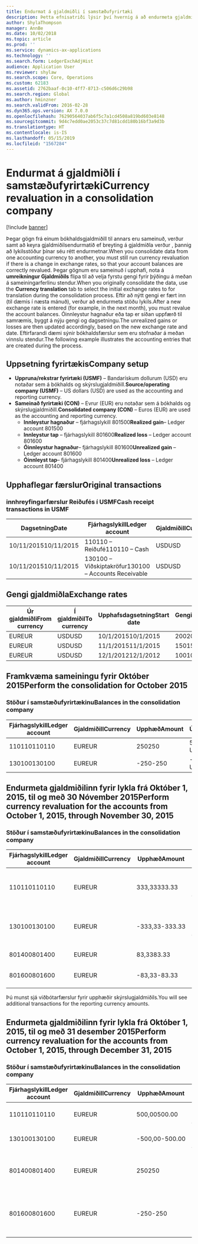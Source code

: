 ```yaml
---
title: Endurmat á gjaldmiðli í samstæðufyrirtæki
description: Þetta efnisatriði lýsir því hvernig á að endurmeta gjaldmiðil í samstæðufyrirtæki.
author: ShylaThompson
manager: AnnBe
ms.date: 10/02/2018
ms.topic: article
ms.prod: ''
ms.service: dynamics-ax-applications
ms.technology: ''
ms.search.form: LedgerExchAdjHist
audience: Application User
ms.reviewer: shylaw
ms.search.scope: Core, Operations
ms.custom: 62183
ms.assetid: 2762baaf-0c10-4ff7-8713-c506d6c29b98
ms.search.region: Global
ms.author: hminzner
ms.search.validFrom: 2016-02-28
ms.dyn365.ops.version: AX 7.0.0
ms.openlocfilehash: 76290564037ab6f5c7a1cd4508a819bd603e8148
ms.sourcegitcommit: 9d4c7edd0ae2053c37c7d81cdd180b16bf3a9d3b
ms.translationtype: HT
ms.contentlocale: is-IS
ms.lasthandoff: 05/15/2019
ms.locfileid: "1567284"
---
```

# <a name="currency-revaluation-in-a-consolidation-company"></a><span data-ttu-id="4f70a-103">Endurmat á gjaldmiðli í samstæðufyrirtæki</span><span class="sxs-lookup"><span data-stu-id="4f70a-103">Currency revaluation in a consolidation company</span></span>

[!include [banner](../includes/banner.md)]

<span data-ttu-id="4f70a-104">Þegar gögn frá einum bókhaldsgjaldmiðill til annars eru sameinuð, verður samt að keyra gjaldmiðilsendurmatið ef breyting á gjaldmiðla verður , þannig að lykilsstöður þínar séu rétt endurmetnar.</span><span class="sxs-lookup"><span data-stu-id="4f70a-104">When you consolidate data from one accounting currency to another, you must still run currency revaluation if there is a change in exchange rates, so that your account balances  are correctly revalued.</span></span> <span data-ttu-id="4f70a-105">Þegar gögnum eru sameinuð í upphafi, nota á **umreikningur Gjaldmiðils** flipa til að velja fyrstu gengi fyrir þýðingu á meðan á sameiningarferlinu stendur.</span><span class="sxs-lookup"><span data-stu-id="4f70a-105">When you originally consolidate the data, use the **Currency translation** tab to select the initial exchange rates to for translation during the consolidation process.</span></span> <span data-ttu-id="4f70a-106">Eftir að nýtt gengi er fært inn (til dæmis í næsta mánuð), verður að endurmeta stöðu lykils.</span><span class="sxs-lookup"><span data-stu-id="4f70a-106">After a new exchange rate is entered (for example, in the next month), you must revalue the account balances.</span></span> <span data-ttu-id="4f70a-107">Óinnleystur hagnaður eða tap er síðan uppfærð til samræmis, byggt á nýju gengi og dagsetningu.</span><span class="sxs-lookup"><span data-stu-id="4f70a-107">The unrealized gains or losses are then updated accordingly, based on the new exchange rate and date.</span></span> <span data-ttu-id="4f70a-108">Eftirfarandi dæmi sýnir bókhaldsfærslur sem eru stofnaðar á meðan vinnslu stendur.</span><span class="sxs-lookup"><span data-stu-id="4f70a-108">The following example illustrates the accounting entries that are created during the process.</span></span>

## <a name="company-setup"></a><span data-ttu-id="4f70a-109">Uppsetning fyrirtækis</span><span class="sxs-lookup"><span data-stu-id="4f70a-109">Company setup</span></span>
-   <span data-ttu-id="4f70a-110">**Uppruna/rekstrar fyrirtæki (USMF)** – Bandarískum dollurum (USD) eru notaðar sem á bókhalds og skýrslugjaldmiðill.</span><span class="sxs-lookup"><span data-stu-id="4f70a-110">**Source/operating company (USMF)** – US dollars (USD) are used as the accounting and reporting currency.</span></span>
-   <span data-ttu-id="4f70a-111">**Sameinað fyrirtæki (CON)** – Evrur (EUR) eru notaðar sem á bókhalds og skýrslugjaldmiðill.</span><span class="sxs-lookup"><span data-stu-id="4f70a-111">**Consolidated company (CON)** – Euros (EUR) are used as the accounting and reporting currency.</span></span>
    -   <span data-ttu-id="4f70a-112">**Innleystur hagnaður** – fjárhagslykill 801500</span><span class="sxs-lookup"><span data-stu-id="4f70a-112">**Realized gain**– Ledger account 801500</span></span>
    -   <span data-ttu-id="4f70a-113">**Innleystur tap** – fjárhagslykill 801600</span><span class="sxs-lookup"><span data-stu-id="4f70a-113">**Realized loss** – Ledger account 801600</span></span>
    -   <span data-ttu-id="4f70a-114">**Óinnleystur hagnaður**– fjárhagslykill 801600</span><span class="sxs-lookup"><span data-stu-id="4f70a-114">**Unrealized gain** – Ledger account 801600</span></span>
    -   <span data-ttu-id="4f70a-115">**Óinnleyst tap**– fjárhagslykill 801400</span><span class="sxs-lookup"><span data-stu-id="4f70a-115">**Unrealized loss** – Ledger account 801400</span></span>

## <a name="original-transactions"></a><span data-ttu-id="4f70a-116">Upphaflegar færslur</span><span class="sxs-lookup"><span data-stu-id="4f70a-116">Original transactions</span></span>
### <a name="cash-receipt-transactions-in-usmf"></a><span data-ttu-id="4f70a-117">innhreyfingarfærslur Reiðufés í USMF</span><span class="sxs-lookup"><span data-stu-id="4f70a-117">Cash receipt transactions in USMF</span></span>

| <span data-ttu-id="4f70a-118">Dagsetning</span><span class="sxs-lookup"><span data-stu-id="4f70a-118">Date</span></span>       | <span data-ttu-id="4f70a-119">Fjárhagslykill</span><span class="sxs-lookup"><span data-stu-id="4f70a-119">Ledger account</span></span>               | <span data-ttu-id="4f70a-120">Gjaldmiðill</span><span class="sxs-lookup"><span data-stu-id="4f70a-120">Currency</span></span> | <span data-ttu-id="4f70a-121">Upphæð</span><span class="sxs-lookup"><span data-stu-id="4f70a-121">Amount</span></span> |
|------------|------------------------------|----------|--------|
| <span data-ttu-id="4f70a-122">10/11/2015</span><span class="sxs-lookup"><span data-stu-id="4f70a-122">10/11/2015</span></span> | <span data-ttu-id="4f70a-123">110110 – Reiðufé</span><span class="sxs-lookup"><span data-stu-id="4f70a-123">110110 – Cash</span></span>                | <span data-ttu-id="4f70a-124">USD</span><span class="sxs-lookup"><span data-stu-id="4f70a-124">USD</span></span>      | <span data-ttu-id="4f70a-125">500</span><span class="sxs-lookup"><span data-stu-id="4f70a-125">500</span></span>    |
| <span data-ttu-id="4f70a-126">10/11/2015</span><span class="sxs-lookup"><span data-stu-id="4f70a-126">10/11/2015</span></span> | <span data-ttu-id="4f70a-127">130100 – Viðskiptakröfur</span><span class="sxs-lookup"><span data-stu-id="4f70a-127">130100 – Accounts Receivable</span></span> | <span data-ttu-id="4f70a-128">USD</span><span class="sxs-lookup"><span data-stu-id="4f70a-128">USD</span></span>      | <span data-ttu-id="4f70a-129">-500</span><span class="sxs-lookup"><span data-stu-id="4f70a-129">-500</span></span>   |

## <a name="exchange-rates"></a><span data-ttu-id="4f70a-130">Gengi gjaldmiðla</span><span class="sxs-lookup"><span data-stu-id="4f70a-130">Exchange rates</span></span>

| <span data-ttu-id="4f70a-131">Úr gjaldmiðli</span><span class="sxs-lookup"><span data-stu-id="4f70a-131">From currency</span></span> | <span data-ttu-id="4f70a-132">Í gjaldmiðil</span><span class="sxs-lookup"><span data-stu-id="4f70a-132">To currency</span></span> | <span data-ttu-id="4f70a-133">Upphafsdagsetning</span><span class="sxs-lookup"><span data-stu-id="4f70a-133">Start date</span></span> | <span data-ttu-id="4f70a-134">Gengi</span><span class="sxs-lookup"><span data-stu-id="4f70a-134">Exchange rate</span></span> |
|---------------|-------------|------------|---------------|
| <span data-ttu-id="4f70a-135">EUR</span><span class="sxs-lookup"><span data-stu-id="4f70a-135">EUR</span></span>           | <span data-ttu-id="4f70a-136">USD</span><span class="sxs-lookup"><span data-stu-id="4f70a-136">USD</span></span>         | <span data-ttu-id="4f70a-137">10/1/2015</span><span class="sxs-lookup"><span data-stu-id="4f70a-137">10/1/2015</span></span>  | <span data-ttu-id="4f70a-138">200</span><span class="sxs-lookup"><span data-stu-id="4f70a-138">200</span></span>           |
| <span data-ttu-id="4f70a-139">EUR</span><span class="sxs-lookup"><span data-stu-id="4f70a-139">EUR</span></span>           | <span data-ttu-id="4f70a-140">USD</span><span class="sxs-lookup"><span data-stu-id="4f70a-140">USD</span></span>         | <span data-ttu-id="4f70a-141">11/1/2015</span><span class="sxs-lookup"><span data-stu-id="4f70a-141">11/1/2015</span></span>  | <span data-ttu-id="4f70a-142">150</span><span class="sxs-lookup"><span data-stu-id="4f70a-142">150</span></span>           |
| <span data-ttu-id="4f70a-143">EUR</span><span class="sxs-lookup"><span data-stu-id="4f70a-143">EUR</span></span>           | <span data-ttu-id="4f70a-144">USD</span><span class="sxs-lookup"><span data-stu-id="4f70a-144">USD</span></span>         | <span data-ttu-id="4f70a-145">12/1/2012</span><span class="sxs-lookup"><span data-stu-id="4f70a-145">12/1/2012</span></span>  | <span data-ttu-id="4f70a-146">100</span><span class="sxs-lookup"><span data-stu-id="4f70a-146">100</span></span>           |

## <a name="perform-the-consolidation-for-october-2015"></a><span data-ttu-id="4f70a-147">Framkvæma sameiningu fyrir Október 2015</span><span class="sxs-lookup"><span data-stu-id="4f70a-147">Perform the consolidation for October 2015</span></span>
### <a name="balances-in-the-consolidation-company"></a><span data-ttu-id="4f70a-148">Stöður í samstæðufyrirtækinu</span><span class="sxs-lookup"><span data-stu-id="4f70a-148">Balances in the consolidation company</span></span>

| <span data-ttu-id="4f70a-149">Fjárhagslykill</span><span class="sxs-lookup"><span data-stu-id="4f70a-149">Ledger account</span></span> | <span data-ttu-id="4f70a-150">Gjaldmiðill</span><span class="sxs-lookup"><span data-stu-id="4f70a-150">Currency</span></span> | <span data-ttu-id="4f70a-151">Upphæð</span><span class="sxs-lookup"><span data-stu-id="4f70a-151">Amount</span></span> | <span data-ttu-id="4f70a-152">Útreikningur</span><span class="sxs-lookup"><span data-stu-id="4f70a-152">Calculation</span></span>    |
|----------------|----------|--------|----------------|
| <span data-ttu-id="4f70a-153">110110</span><span class="sxs-lookup"><span data-stu-id="4f70a-153">110110</span></span>         | <span data-ttu-id="4f70a-154">EUR</span><span class="sxs-lookup"><span data-stu-id="4f70a-154">EUR</span></span>      | <span data-ttu-id="4f70a-155">250</span><span class="sxs-lookup"><span data-stu-id="4f70a-155">250</span></span>    | <span data-ttu-id="4f70a-156">500 USD × 50%</span><span class="sxs-lookup"><span data-stu-id="4f70a-156">500 USD × 50%</span></span>  |
| <span data-ttu-id="4f70a-157">130100</span><span class="sxs-lookup"><span data-stu-id="4f70a-157">130100</span></span>         | <span data-ttu-id="4f70a-158">EUR</span><span class="sxs-lookup"><span data-stu-id="4f70a-158">EUR</span></span>      | <span data-ttu-id="4f70a-159">-250</span><span class="sxs-lookup"><span data-stu-id="4f70a-159">-250</span></span>   | <span data-ttu-id="4f70a-160">-500 USD × 50%</span><span class="sxs-lookup"><span data-stu-id="4f70a-160">-500 USD × 50%</span></span> |

## <a name="perform-currency-revaluation-for-the-accounts-from-october-1-2015-through-november-30-2015"></a><span data-ttu-id="4f70a-161">Endurmeta gjaldmiðilinn fyrir lykla frá Október 1, 2015, til og með 30 Nóvember 2015</span><span class="sxs-lookup"><span data-stu-id="4f70a-161">Perform currency revaluation for the accounts from October 1, 2015, through November 30, 2015</span></span>
### <a name="balances-in-the-consolidation-company"></a><span data-ttu-id="4f70a-162">Stöður í samstæðufyrirtækinu</span><span class="sxs-lookup"><span data-stu-id="4f70a-162">Balances in the consolidation company</span></span>

| <span data-ttu-id="4f70a-163">Fjárhagslykill</span><span class="sxs-lookup"><span data-stu-id="4f70a-163">Ledger account</span></span> | <span data-ttu-id="4f70a-164">Gjaldmiðill</span><span class="sxs-lookup"><span data-stu-id="4f70a-164">Currency</span></span> | <span data-ttu-id="4f70a-165">Upphæð</span><span class="sxs-lookup"><span data-stu-id="4f70a-165">Amount</span></span>  | <span data-ttu-id="4f70a-166">Útreikningur</span><span class="sxs-lookup"><span data-stu-id="4f70a-166">Calculation</span></span>                        |
|----------------|----------|---------|------------------------------------|
| <span data-ttu-id="4f70a-167">110110</span><span class="sxs-lookup"><span data-stu-id="4f70a-167">110110</span></span>         | <span data-ttu-id="4f70a-168">EUR</span><span class="sxs-lookup"><span data-stu-id="4f70a-168">EUR</span></span>      | <span data-ttu-id="4f70a-169">333,33</span><span class="sxs-lookup"><span data-stu-id="4f70a-169">333.33</span></span>  | <span data-ttu-id="4f70a-170">Upprunaleg upphæð uppá 500 × 66,6667%</span><span class="sxs-lookup"><span data-stu-id="4f70a-170">Original amount of 500 × 66.6667%</span></span>  |
| <span data-ttu-id="4f70a-171">130100</span><span class="sxs-lookup"><span data-stu-id="4f70a-171">130100</span></span>         | <span data-ttu-id="4f70a-172">EUR</span><span class="sxs-lookup"><span data-stu-id="4f70a-172">EUR</span></span>      | <span data-ttu-id="4f70a-173">-333,33</span><span class="sxs-lookup"><span data-stu-id="4f70a-173">-333.33</span></span> | <span data-ttu-id="4f70a-174">Upprunaleg upphæð uppá -500 × 66,6667%</span><span class="sxs-lookup"><span data-stu-id="4f70a-174">Original amount of -500 × 66.6667%</span></span> |
| <span data-ttu-id="4f70a-175">801400</span><span class="sxs-lookup"><span data-stu-id="4f70a-175">801400</span></span>         | <span data-ttu-id="4f70a-176">EUR</span><span class="sxs-lookup"><span data-stu-id="4f70a-176">EUR</span></span>      | <span data-ttu-id="4f70a-177">83,33</span><span class="sxs-lookup"><span data-stu-id="4f70a-177">83.33</span></span>   | <span data-ttu-id="4f70a-178">333,33 – 250</span><span class="sxs-lookup"><span data-stu-id="4f70a-178">333.33 – 250</span></span>                       |
| <span data-ttu-id="4f70a-179">801600</span><span class="sxs-lookup"><span data-stu-id="4f70a-179">801600</span></span>         | <span data-ttu-id="4f70a-180">EUR</span><span class="sxs-lookup"><span data-stu-id="4f70a-180">EUR</span></span>      | <span data-ttu-id="4f70a-181">-83,33</span><span class="sxs-lookup"><span data-stu-id="4f70a-181">-83.33</span></span>  | <span data-ttu-id="4f70a-182">-333,33 – (-250)</span><span class="sxs-lookup"><span data-stu-id="4f70a-182">-333.33 – (-250)</span></span>                   |

<span data-ttu-id="4f70a-183">Þú munst sjá viðbótarfærslur fyrir upphæðir skýrslugjaldmiðils.</span><span class="sxs-lookup"><span data-stu-id="4f70a-183">You will see additional transactions for the reporting currency amounts.</span></span>

## <a name="perform-currency-revaluation-for-the-accounts-from-october-1-2015-through-december-31-2015"></a><span data-ttu-id="4f70a-184">Endurmeta gjaldmiðilinn fyrir lykla frá Október 1, 2015, til og með 31 desember 2015</span><span class="sxs-lookup"><span data-stu-id="4f70a-184">Perform currency revaluation for the accounts from October 1, 2015, through December 31, 2015</span></span>
### <a name="balances-in-the-consolidation-company"></a><span data-ttu-id="4f70a-185">Stöður í samstæðufyrirtækinu</span><span class="sxs-lookup"><span data-stu-id="4f70a-185">Balances in the consolidation company</span></span>

| <span data-ttu-id="4f70a-186">Fjárhagslykill</span><span class="sxs-lookup"><span data-stu-id="4f70a-186">Ledger account</span></span> | <span data-ttu-id="4f70a-187">Gjaldmiðill</span><span class="sxs-lookup"><span data-stu-id="4f70a-187">Currency</span></span> | <span data-ttu-id="4f70a-188">Upphæð</span><span class="sxs-lookup"><span data-stu-id="4f70a-188">Amount</span></span>  | <span data-ttu-id="4f70a-189">Útreikningur</span><span class="sxs-lookup"><span data-stu-id="4f70a-189">Calculation</span></span>                                          |
|----------------|----------|---------|------------------------------------------------------|
| <span data-ttu-id="4f70a-190">110110</span><span class="sxs-lookup"><span data-stu-id="4f70a-190">110110</span></span>         | <span data-ttu-id="4f70a-191">EUR</span><span class="sxs-lookup"><span data-stu-id="4f70a-191">EUR</span></span>      | <span data-ttu-id="4f70a-192">500,00</span><span class="sxs-lookup"><span data-stu-id="4f70a-192">500.00</span></span>  | <span data-ttu-id="4f70a-193">Upprunaleg upphæð uppá 500 × 1</span><span class="sxs-lookup"><span data-stu-id="4f70a-193">Original amount of 500 × 1</span></span>                           |
| <span data-ttu-id="4f70a-194">130100</span><span class="sxs-lookup"><span data-stu-id="4f70a-194">130100</span></span>         | <span data-ttu-id="4f70a-195">EUR</span><span class="sxs-lookup"><span data-stu-id="4f70a-195">EUR</span></span>      | <span data-ttu-id="4f70a-196">-500,00</span><span class="sxs-lookup"><span data-stu-id="4f70a-196">-500.00</span></span> | <span data-ttu-id="4f70a-197">Upprunaleg upphæð uppá -500 × 1</span><span class="sxs-lookup"><span data-stu-id="4f70a-197">Original amount of -500 × 1</span></span>                          |
| <span data-ttu-id="4f70a-198">801400</span><span class="sxs-lookup"><span data-stu-id="4f70a-198">801400</span></span>         | <span data-ttu-id="4f70a-199">EUR</span><span class="sxs-lookup"><span data-stu-id="4f70a-199">EUR</span></span>      | <span data-ttu-id="4f70a-200">250</span><span class="sxs-lookup"><span data-stu-id="4f70a-200">250</span></span>     | <span data-ttu-id="4f70a-201">500 – 333.33 = 166.67 166.67 + 83.33 = 250</span><span class="sxs-lookup"><span data-stu-id="4f70a-201">500 – 333.33 = 166.67 166.67 + 83.33 = 250</span></span>           |
| <span data-ttu-id="4f70a-202">801600</span><span class="sxs-lookup"><span data-stu-id="4f70a-202">801600</span></span>         | <span data-ttu-id="4f70a-203">EUR</span><span class="sxs-lookup"><span data-stu-id="4f70a-203">EUR</span></span>      | <span data-ttu-id="4f70a-204">-250</span><span class="sxs-lookup"><span data-stu-id="4f70a-204">-250</span></span>    | <span data-ttu-id="4f70a-205">-500 – (-333.33) = -166.67 -166.67 + (-83.33) = -250</span><span class="sxs-lookup"><span data-stu-id="4f70a-205">-500 – (-333.33) = -166.67 -166.67 + (-83.33) = -250</span></span> |





